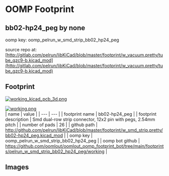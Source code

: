 # OOMP Footprint  
## bb02-hp24_peg  by none  
  
oomp key: oomp_pelrun_w_smd_strip_bb02_hp24_peg  
  
source repo at: [http://gitlab.com/pelrun/libKiCad/blob/master/footprint/w_vacuum.pretty/tube_gzc9-b.kicad_mod](http://gitlab.com/pelrun/libKiCad/blob/master/footprint/w_vacuum.pretty/tube_gzc9-b.kicad_mod)  
## Footprint  
  
[![working_kicad_pcb_3d.png](working_kicad_pcb_3d_600.png)](working_kicad_pcb_3d.png)  
  
[![working.png](working_600.png)](working.png)  
| name | value | 
| --- | --- | 
| footprint name | bb02-hp24_peg | 
| footprint description | Smd dual-row strip connector, 12x2 pin with pegs, 2.54mm pitch | 
| number of pads | 26 | 
| github path | http://github.com/pelrun/libKiCad/blob/master/footprint/w_smd_strip.pretty/bb02-hp24_peg.kicad_mod | 
| oomp key | oomp_pelrun_w_smd_strip_bb02_hp24_peg | 
| oomp bot github | https://github.com/oomlout/oomlout_oomp_footprint_bot/tree/main/footprints/pelrun_w_smd_strip_bb02_hp24_peg/working | 
## Images  
